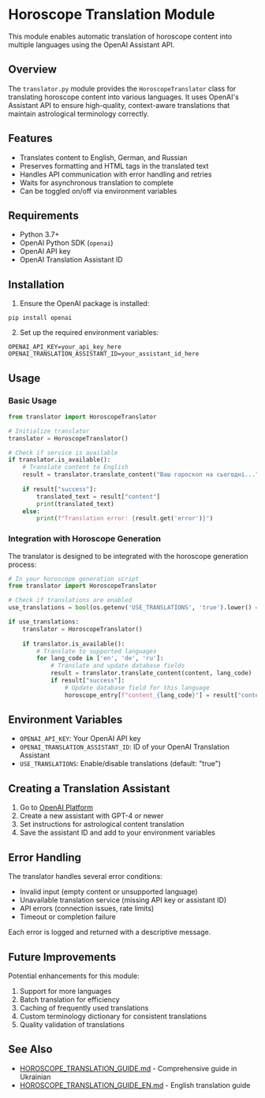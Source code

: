 # Horoscope Translation Module

This module enables automatic translation of horoscope content into multiple languages using the OpenAI Assistant API.

## Overview

The `translator.py` module provides the `HoroscopeTranslator` class for translating horoscope content into various languages. It uses OpenAI's Assistant API to ensure high-quality, context-aware translations that maintain astrological terminology correctly.

## Features

- Translates content to English, German, and Russian
- Preserves formatting and HTML tags in the translated text
- Handles API communication with error handling and retries
- Waits for asynchronous translation to complete
- Can be toggled on/off via environment variables

## Requirements

- Python 3.7+
- OpenAI Python SDK (`openai`)
- OpenAI API key
- OpenAI Translation Assistant ID

## Installation

1. Ensure the OpenAI package is installed:
```
pip install openai
```

2. Set up the required environment variables:
```
OPENAI_API_KEY=your_api_key_here
OPENAI_TRANSLATION_ASSISTANT_ID=your_assistant_id_here
```

## Usage

### Basic Usage

```python
from translator import HoroscopeTranslator

# Initialize translator
translator = HoroscopeTranslator()

# Check if service is available
if translator.is_available():
    # Translate content to English
    result = translator.translate_content("Ваш гороскоп на сьогодні...", "en")
    
    if result["success"]:
        translated_text = result["content"]
        print(translated_text)
    else:
        print(f"Translation error: {result.get('error')}")
```

### Integration with Horoscope Generation

The translator is designed to be integrated with the horoscope generation process:

```python
# In your horoscope generation script
from translator import HoroscopeTranslator

# Check if translations are enabled
use_translations = bool(os.getenv('USE_TRANSLATIONS', 'true').lower() == 'true')

if use_translations:
    translator = HoroscopeTranslator()
    
    if translator.is_available():
        # Translate to supported languages
        for lang_code in ['en', 'de', 'ru']:
            # Translate and update database fields
            result = translator.translate_content(content, lang_code)
            if result["success"]:
                # Update database field for this language
                horoscope_entry[f"content_{lang_code}"] = result["content"]
```

## Environment Variables

- `OPENAI_API_KEY`: Your OpenAI API key
- `OPENAI_TRANSLATION_ASSISTANT_ID`: ID of your OpenAI Translation Assistant
- `USE_TRANSLATIONS`: Enable/disable translations (default: "true")

## Creating a Translation Assistant

1. Go to [OpenAI Platform](https://platform.openai.com/assistants)
2. Create a new assistant with GPT-4 or newer
3. Set instructions for astrological content translation
4. Save the assistant ID and add to your environment variables

## Error Handling

The translator handles several error conditions:

- Invalid input (empty content or unsupported language)
- Unavailable translation service (missing API key or assistant ID)
- API errors (connection issues, rate limits)
- Timeout or completion failure

Each error is logged and returned with a descriptive message.

## Future Improvements

Potential enhancements for this module:

1. Support for more languages
2. Batch translation for efficiency
3. Caching of frequently used translations
4. Custom terminology dictionary for consistent translations
5. Quality validation of translations

## See Also

- [HOROSCOPE_TRANSLATION_GUIDE.md](../docs/HOROSCOPE_TRANSLATION_GUIDE.md) - Comprehensive guide in Ukrainian
- [HOROSCOPE_TRANSLATION_GUIDE_EN.md](../docs/HOROSCOPE_TRANSLATION_GUIDE_EN.md) - English translation guide
